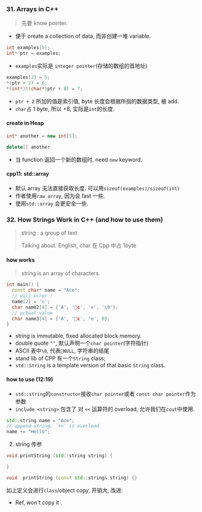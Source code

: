 ### 31. Arrays in C++

> 先要 know pointer.

* 便于 create a collection of data, 而非创建一堆 variable.

```cpp
int examples[5];
int* ptr = examples;
```

* `examples`实际是 `integer pointer`(存储的数组的首地址)

```cpp
examples[2] = 5;
*(ptr + 2) = 6;
*(int*)((char*)ptr + 8) = 7;
```

* `ptr + 2` 所加的值是索引值, byte 长度会根据所指的数据类型, 被 add.
* `char`占 1 byte, 所以 +8, 实际是`int`的长度.

#### create in Heap

```cpp
int* another = new int[5];

delete[] another
```

* 当 function 返回一个新的数组时, need `new` keyword.

#### cpp11: std::array

* 默认 array 无法直接获取长度. 可以用`sizeof(examples)/sizeof(int)`
* 作者使用`raw array`, 因为会 fast 一些.
* 使用`std::array` 会更安全一些.

### 32. How Strings Work in C++ (and how to use them)

> string : a group of text
>
> Talking about: English, char 在 Cpp 中占 1byte

#### how works

> string is an array of characters.

```cpp
int main() {
  const char* name = "Ace";  
  // will error !
  name[2] = 'c';
  char name2[4] = {'A', 'c', 'e', '\0'};
  // actual value
  char name3[4] = {'A', 'c', 'e', 0};
}
```

* string is immutable, fixed allocated block memory.
* double quote `""`, 默认声明一个`char pointer`(字符指针)
* ASCII 表中`\0`, 代表`NULL`, 字符串的结尾
* stand lib of CPP 有一个`String` class;
* `std::String` is a template version of that basic `String` class.

#### how to use (12:19)

* `std::string`的`constructor`接收`char pointer`或者 `const char pointer`作为参数
* `include <string>` 包含了 对 `<<` 运算符的 overload, 允许我们在`cout`中使用.

```cpp
std::string name = "Ace";
// append string, `+=` is overload
name += "Hello";
```

2.  string 传参

```cpp
void printString (std::string string) {

}

void  printString (const std::string& string) {}
```

如上定义会进行`class`/object copy, 开销大, 改进:

* Ref, won't copy it .
